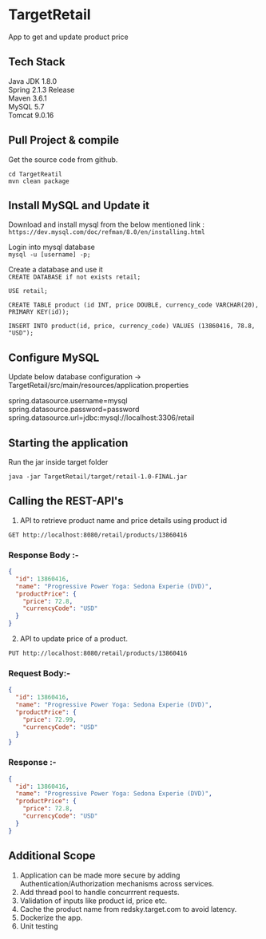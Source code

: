# TargetRetail
App to get and update product price

## Tech Stack
Java JDK 1.8.0  
Spring 2.1.3 Release  
Maven 3.6.1  
MySQL 5.7  
Tomcat 9.0.16  

## Pull Project & compile  
Get the source code from github.  

```cd TargetReatil```   
```mvn clean package```   

## Install MySQL and Update it

Download and install mysql from the below mentioned link :  
```https://dev.mysql.com/doc/refman/8.0/en/installing.html```

Login into mysql database  
```mysql -u [username] -p;```

Create a database and use it   
```CREATE DATABASE if not exists retail;```

```USE retail;```  

```CREATE TABLE product (id INT, price DOUBLE, currency_code VARCHAR(20), PRIMARY KEY(id));```  

```INSERT INTO product(id, price, currency_code) VALUES (13860416, 78.8, "USD");```  

## Configure MySQL  

Update below database configuration -> TargetRetail/src/main/resources/application.properties    
    
spring.datasource.username=mysql  
spring.datasource.password=password  
spring.datasource.url=jdbc:mysql://localhost:3306/retail  

## Starting the application

Run the jar inside target folder  

```java -jar TargetRetail/target/retail-1.0-FINAL.jar```

## Calling the REST-API's

1.  API to retrieve product name and price details using product id  

```GET http://localhost:8080/retail/products/13860416```  

### Response Body :-  
```json
{
  "id": 13860416,
  "name": "Progressive Power Yoga: Sedona Experie (DVD)",
  "productPrice": {
    "price": 72.8,
    "currencyCode": "USD"
  }
}
```  
2. API to update price of a product.  

```PUT http://localhost:8080/retail/products/13860416```   

### Request Body:-
```json
{
  "id": 13860416,
  "name": "Progressive Power Yoga: Sedona Experie (DVD)",
  "productPrice": {
    "price": 72.99,
    "currencyCode": "USD"
  }
}
```

### Response :-  
```json
{
  "id": 13860416,
  "name": "Progressive Power Yoga: Sedona Experie (DVD)",
  "productPrice": {
    "price": 72.8,
    "currencyCode": "USD"
  }
}
```
## Additional Scope

1. Application can be made more secure by adding Authentication/Authorization mechanisms across services.
2. Add thread pool to handle concurrrent requests.
3. Validation of inputs like product id, price etc.
4. Cache the product name from redsky.target.com to avoid latency.
5. Dockerize the app.
6. Unit testing
